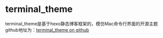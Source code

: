 # terminal_theme
terminal_theme是基于hexo静态博客框架的，模仿Mac命令行界面的开源主题
github地址为：[terminal_theme on github](https://github.com/lazysheep666/terminal_theme)

